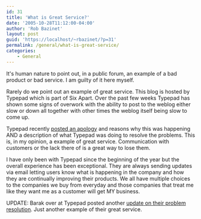 ```yaml
---
id: 31
title: 'What is Great Service?'
date: '2005-10-28T11:12:00-04:00'
author: 'Rob Bazinet'
layout: post
guid: 'https://localhost/~rbazinet/?p=31'
permalink: /general/what-is-great-service/
categories:
    - General
---
```


It's human nature to point out, in a public forum, an example of a bad product or bad service. I am guilty of it here myself.

Rarely do we point out an example of great service. This blog is hosted by Typepad which is part of Six Apart. Over the past few weeks Typepad has shown some signs of overwork with the ability to post to the weblog either slow or down all together with other times the weblog itself being slow to come up.

Typepad recently [posted an apology](https://www.sixapart.com/about/corner/2005/10/the_ups_downs_o.html) and reasons why this was happening AND a description of what Typepad was doing to resolve the problems. This is, in my opinion, a example of great service. Communication with customers or the lack there of is a great way to lose them.

I have only been with Typepad since the beginning of the year but the overall experience has been exceptional. They are always sending updates via email letting users know what is happening in the company and how they are continually improving their products. We all have multiple choices to the companies we buy from everyday and those companies that treat me like they want me as a customer will get MY business.

UPDATE: Barak over at Typepad posted another [update on their problem resolution](https://www.sixapart.com/typepad/news/2005/10/to_our_customers.html). Just another example of their great service.